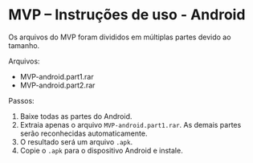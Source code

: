# MVP – Instruções de uso - Android

Os arquivos do MVP foram divididos em múltiplas partes devido ao tamanho.


Arquivos:
- MVP-android.part1.rar
- MVP-android.part2.rar

Passos:
1. Baixe todas as partes do Android.
2. Extraia apenas o arquivo `MVP-android.part1.rar`. As demais partes serão reconhecidas automaticamente.
3. O resultado será um arquivo `.apk`.
4. Copie o `.apk` para o dispositivo Android e instale.
